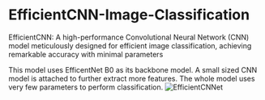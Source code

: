 # EfficientCNN-Image-Classification
EfficientCNN: A high-performance Convolutional Neural Network (CNN) model meticulously designed for efficient image classification, achieving remarkable accuracy with minimal parameters

This model uses EfficentNet B0 as its backbone model. A small sized CNN model is attached to further extract more features. The whole model uses very few parameters to perform classification.
![EfficientCNNet](https://github.com/Ekunayo-Babalola/EfficientCNN-Image-Classification/assets/90660910/848e36a4-9f5a-4b51-8f55-0c44629c7d1b)
